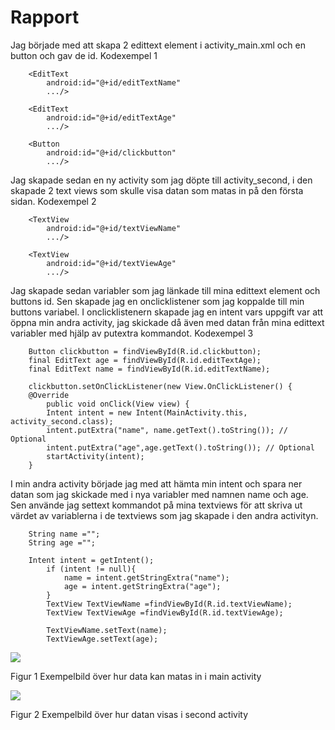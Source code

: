 
# Rapport


Jag började med att skapa 2 edittext element i activity_main.xml och en button och gav de id.
Kodexempel 1
```
    <EditText
        android:id="@+id/editTextName"
        .../>

    <EditText
        android:id="@+id/editTextAge"
        .../>

    <Button
        android:id="@+id/clickbutton"
        .../>
```
Jag skapade sedan en ny activity som jag döpte till activity_second, i den skapade 2 text views som skulle visa datan som matas in på den första sidan.
Kodexempel 2
```
    <TextView
        android:id="@+id/textViewName"
        .../>

    <TextView
        android:id="@+id/textViewAge"
        .../>
```
Jag skapade sedan variabler som jag länkade till mina edittext element och buttons id.
Sen skapade jag en onclicklistener som jag koppalde till min buttons variabel.
I onclicklistenern skapade jag en intent vars uppgift var att öppna min andra activity, jag skickade
då även med datan från mina edittext variabler med hjälp av putextra kommandot.
Kodexempel 3
```
    Button clickbutton = findViewById(R.id.clickbutton);
    final EditText age = findViewById(R.id.editTextAge);
    final EditText name = findViewById(R.id.editTextName);

    clickbutton.setOnClickListener(new View.OnClickListener() {
    @Override
        public void onClick(View view) {
        Intent intent = new Intent(MainActivity.this, activity_second.class);
        intent.putExtra("name", name.getText().toString()); // Optional
        intent.putExtra("age",age.getText().toString()); // Optional
        startActivity(intent);
    }
```
I min andra activity började jag med att hämta min intent och spara ner datan som jag skickade med 
i nya variabler med namnen name och age. Sen använde jag settext kommandot på mina textviews för att
skriva ut värdet av variablerna i de textviews som jag skapade i den andra activityn.
```
    String name ="";
    String age ="";

    Intent intent = getIntent();
        if (intent != null){
            name = intent.getStringExtra("name");
            age = intent.getStringExtra("age");
        }
        TextView TextViewName =findViewById(R.id.textViewName);
        TextView TextViewAge =findViewById(R.id.textViewAge);

        TextViewName.setText(name);
        TextViewAge.setText(age);
```


![](sc1)

Figur 1 Exempelbild över hur data kan matas in i main activity

![](sc2)

Figur 2 Exempelbild över hur datan visas i second activity
